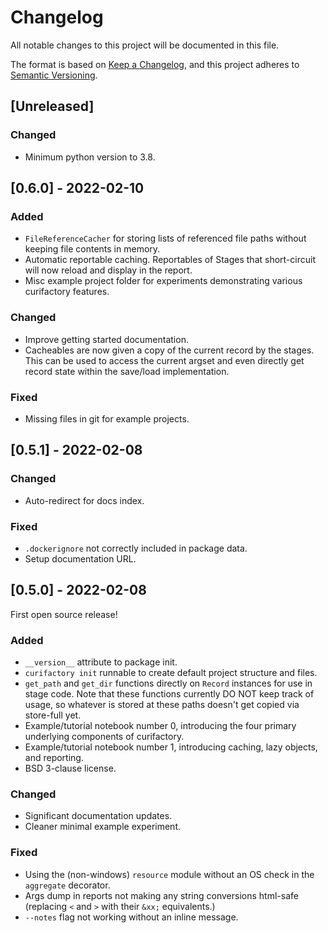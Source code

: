 # Changelog
All notable changes to this project will be documented in this file.

The format is based on [Keep a Changelog](https://keepachangelog.com/en/1.0.0/),
and this project adheres to [Semantic Versioning](https://semver.org/spec/v2.0.0.html).

## [Unreleased]

### Changed
- Minimum python version to 3.8.




## [0.6.0] - 2022-02-10

### Added
- `FileReferenceCacher` for storing lists of referenced file paths without keeping
  file contents in memory.
- Automatic reportable caching. Reportables of Stages that short-circuit will now
  reload and display in the report.
- Misc example project folder for experiments demonstrating various curifactory
  features.

### Changed
- Improve getting started documentation.
- Cacheables are now given a copy of the current record by the stages. This can
  be used to access the current argset and even directly get record state within
  the save/load implementation.

### Fixed
- Missing files in git for example projects.




## [0.5.1] - 2022-02-08

### Changed
- Auto-redirect for docs index.

### Fixed
- `.dockerignore` not correctly included in package data.
- Setup documentation URL.




## [0.5.0] - 2022-02-08

First open source release!

### Added
- `__version__` attribute to package init.
- `curifactory init` runnable to create default project structure and files.
- `get_path` and `get_dir` functions directly on `Record` instances for use in
  stage code. Note that these functions currently DO NOT keep track of usage, so
  whatever is stored at these paths doesn't get copied via store-full yet.
- Example/tutorial notebook number 0, introducing the four primary underlying
  components of curifactory.
- Example/tutorial notebook number 1, introducing caching, lazy objects, and
  reporting.
- BSD 3-clause license.

### Changed
- Significant documentation updates.
- Cleaner minimal example experiment.

### Fixed
- Using the (non-windows) `resource` module without an OS check in the `aggregate`
  decorator.
- Args dump in reports not making any string conversions html-safe (replacing
  `<` and `>` with their `&xx;` equivalents.)
- `--notes` flag not working without an inline message.

